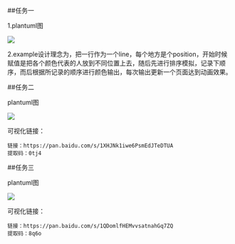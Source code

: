 ##任务一

1.plantuml图

![](http://www.plantuml.com/plantuml/png/LLAnKiCm39thh_2OthM_m9KkMHXw15Wu1ZVH1H-kdRDbe1J-dSYA4sTfz5xrdgIN708gZ_5YX6YD2a4spYFuczXyEjr9urHNRISGd4S23NfjUza3deoo8_ENnSTuFXjOMuGlDSmM3HXeaHjAuOEsQbJE6i2J2ngrioJDjUpNlBP8r8io4GYpL-vOkS_MGyHgchORzQDgGkHKCJCTY8wBQcbwVHlPU-_LbRS76o-ozYvsDrx7x_hTkTXuoCji0YhKhQnTz1tDIiNn-gZi1uzbFS5j4TryR-el8gizm4-AkKu5UJwz0uF50dBQorr6MtWUAdhCv7ZOe7o0z4QPoXRm3Mr4oEooGTD2ofKO7YBt-z-xrLSWShhq3oSbqg_Sk_HUg048JFU8Kbto_2IA1mjn0Dl5Y_a7)


2.example设计理念为，把一行作为一个line，每个地方是个position，开始时候赋值是把各个颜色代表的人放到不同位置上去，随后先进行排序模拟，记录下顺序，而后根据所记录的顺序进行颜色输出，每次输出更新一个页面达到动画效果。


##任务二

plantuml图

![](http://www.plantuml.com/plantuml/png/LL7DJlKW55n_F0NBVadx2kRgvcvSc5JT61UqFQb4BZHmyCUhxow78zoo0MPWXc4u15GUuya8CHiLWXoTH_1dyU_DwKKQfvRk_ny8QOl0Y5xRLQw0TqRPnFmKyKsS9WEjHNXNMxKOmS2CV60llDLM9MNL96iND6fdILhMScrvRP6eHsKY46QlSg9nhzPRn8vlWpxfaueHa5D7J7qWEbvqbqDFpuczzbvzxjCVlOlBcVFuVksdNUIjfE5TPLzR9S1NxkgO5nJY_WKON8g7MbaDPxI5XwsZgP8ftQPyWFmjJ1KB-80v8bIs9XXdoEKGmvV8OVY-QhvIb8feXryhyYW7byiLD2HGtYFswZtFCr5yiH07i4iycLy0)


可视化链接：

```
链接：https://pan.baidu.com/s/1XHJNk1iwe6PsmEdJTeDTUA 
提取码：0tj4
```


##任务三

plantuml图

![](http://www.plantuml.com/plantuml/png/LL7DJlKW55n_F0NBVadx2kRgvcvSc5JT61UqFQb4BZHmyCUhxow78zoo0MPWXc4u15GUuya8CHiLWXoTH_1dyU_DwKKQfvRk_ny8QOl0Y5xRLQw0TqRPnFmKyKsS9WEjHNXNMxKOmS2CV60llDLM9MNL96iND6fdILhMScrvRP6eHsKY46QlSg9nhzPRn8vlWpxfaueHa5D7J7qWEbvqbqDFpuczzbvzxjCVlOlBcVFuVksdNUIjfE5TPLzR9S1NxkgO5nJY_WKON8g7MbaDPxI5XwsZgP8ftQPyWFmjJ1KB-80v8bIs9XXdoEKGmvV8OVY-QhvIb8feXryhyYW7byiLD2HGtYFswZtFCr5yiH07i4iycLy0)


可视化链接：

```
链接：https://pan.baidu.com/s/1QDomlfHEMvvsatnahGq7ZQ 
提取码：8q6o
```

